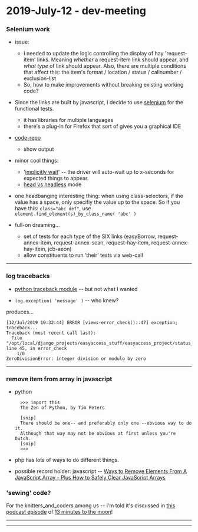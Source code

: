 2019-July-12 - dev-meeting
==========================

### Selenium work

- issue:
    - I needed to update the logic controlling the display of hay 'request-item' links. Meaning _whether_ a request-item link should appear, and _what type_ of link should appear. Also, there are multiple conditions that affect this: the item's format / location / status / callnumber / exclusion-list
    - So, how to make improvements without breaking existing working code?

- Since the links are built by javascript, I decide to use [selenium](https://selenium-python.readthedocs.io) for the functional tests.
    - it has libraries for multiple languages
    - there's a plug-in for Firefox that sort of gives you a graphical IDE

- [code-repo](https://github.com/birkin/blacklight_hay_FTcode)
    - show output

- minor cool things:
    - '[implicitly wait](https://github.com/birkin/blacklight_hay_FTcode/blob/17ace6eb7bf35801e5a807d172dab8221675441b/lib/page_checks.py#L24)' -- the driver will auto-wait up to x-seconds for expected things to appear.
    - [head vs headless](https://github.com/birkin/blacklight_hay_FTcode/blob/17ace6eb7bf35801e5a807d172dab8221675441b/lib/page_checks.py#L16-L17) mode

- one headbanging interesting thing: when using class-selectors, if the value has a space, only specifiy the value up to the space. So if you have this: `class="abc def"`, use `element.find_element(s)_by_class_name( 'abc' )`

- full-on dreaming...

    - set of tests for each type of the SIX links (easyBorrow, request-annex-item, request-annex-scan, request-hay-item, request-annex-hay-item, jcb-aeon)
    - allow constituents to run 'their' tests via web-call

---



### log tracebacks

- [python traceback module](https://docs.python.org/3/library/traceback.html) -- but not what I wanted

- `log.exception( 'message' )` -- who knew‽

produces...

    [12/Jul/2019 10:32:44] ERROR [views-error_check()::47] exception; traceback...
    Traceback (most recent call last):
      File "/opt/local/django_projects/easyaccess_stuff/easyaccess_project/status_app/views.py", line 45, in error_check
        1/0
    ZeroDivisionError: integer division or modulo by zero

---



### remove item from array in javascript

- python

        >>> import this
        The Zen of Python, by Tim Peters

        [snip]
        There should be one-- and preferably only one --obvious way to do it.
        Although that way may not be obvious at first unless you're Dutch.
        [snip]
        >>>

- php has lots of ways to do different things.

- possible record holder: javascript -- [Ways to Remove Elements From A JavaScript Array - Plus How to Safely Clear JavaScript Arrays](https://love2dev.com/blog/javascript-remove-from-array/)

### 'sewing' code?

For the knitters_and_coders among us -- i'm told it's discussed in [this podcast episode](https://www.bbc.co.uk/programmes/w3csz4dn) of [13 minutes to the moon](https://www.bbc.co.uk/programmes/w13xttx2)!

---

---

